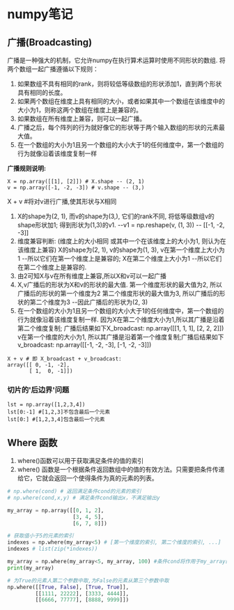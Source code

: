 # numpy笔记

## 广播(Broadcasting)
广播是一种强大的机制，它允许numpy在执行算术运算时使用不同形状的数组.
将两个数组一起广播遵循以下规则：
1. 如果数组不具有相同的rank，则将较低等级数组的形状添加1，直到两个形状具有相同的长度。
2. 如果两个数组在维度上具有相同的大小，或者如果其中一个数组在该维度中的大小为1，则称这两个数组在维度上是兼容的。
3. 如果数组在所有维度上兼容，则可以一起广播。
4. 广播之后，每个阵列的行为就好像它的形状等于两个输入数组的形状的元素最大值。
5. 在一个数组的大小为1且另一个数组的大小大于1的任何维度中，第一个数组的行为就像沿着该维度复制一样


**广播规则说明:**
```
X = np.array([[1], [2]]) # X.shape -- (2, 1)
v = np.array([-1, -2, -3]) # v.shape -- (3,)
```
X + v #将对v进行广播,使其形状与X相同
1. X的shape为(2, 1), 而v的shape为(3,), 它们的rank不同, 将低等级数组v的shape形状加1; 得到形状为(1,3)的v1.  --v1 = np.reshape(v, (1, 3)) -- [[-1, -2, -3]]
2. 维度兼容判断: (维度上的大小相同 或其中一个在该维度上的大小为1, 则认为在该维度上兼容)
   X的shape为(2, 1), v的shape为(1, 3),
   v在第一个维度上大小为1 --所以它们在第一个维度上是兼容的; 
   X在第二个维度上大小为1 --所以它们在第二个维度上是兼容的.
3. 由2可知X与v在所有维度上兼容,所以X和v可以一起广播
4. X,v广播后的形状为X和v的形状的最大值. 
   第一个维度形状的最大值为2, 所以广播后的形状的第一个维度为2
   第二个维度形状的最大值为3, 所以广播后的形状的第二个维度为3
   --因此广播后的形状为(2, 3)
5. 在一个数组的大小为1且另一个数组的大小大于1的任何维度中，第一个数组的行为就像沿着该维度复制一样.
   因为X在第二个维度大小为1,所以其广播是沿着第二个维度复制; 广播后结果如下X_broadcast:
   np.array([[1, 1, 1],
             [2, 2, 2]])
   v在第一个维度的大小为1, 所以其广播是沿着第一个维度复制;广播后结果如下v_broadcast:
   np.array([[-1, -2, -3],
             [-1, -2, -3]])
```
X + v # 即 X_broadcast + v_broadcast:
array([[ 0, -1, -2],
       [ 1,  0, -1]])
```


### 切片的'后边界'问题
```
lst = np.array([1,2,3,4])
lst[0:-1] #[1,2,3]不包含最后一个元素
lst[0:] #[1,2,3,4]包含最后一个元素
```

## Where 函数
1. where()函数可以用于获取满足条件的值的索引
2. where() 函数是一个根据条件返回数组中的值的有效方法。只需要把条件传递给它，它就会返回一个使得条件为真的元素的列表。

```python
# np.where(cond) # 返回满足条件cond的元素的索引
# np.where(cond,x,y) # 满足条件cond输出x，不满足输出y

my_array = np.array([[0, 1, 2],
                     [3, 4, 5],
                     [6, 7, 8]])

# 获取值小于5的元素的索引
indexes = np.where(my_array<5) # [第一个维度的索引, 第二个维度的索引, ...]
indexes # list(zip(*indexes))

my_array = np.where(my_array<5, my_array, 100) #条件cond将作用于my_array的每个元素
print(my_array)

# 为True的元素人第二个参数中取,为False的元素从第三个参数中取
np.where([[True, False], [True, True]], 　
         [[1111, 22222], [3333, 4444]], 
         [[6666, 77777], [8888, 9999]]) 
```